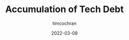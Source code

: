---
author: timcochran
date: 2022-03-08
publisher: martinfowler
tags:
  - technical-debt
  - development
target_url: https://martinfowler.com/articles/bottlenecks-of-scaleups/01-tech-debt.html
title: Accumulation of Tech Debt
---